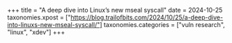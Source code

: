 +++
title = "A deep dive into Linux’s new mseal syscall"
date = 2024-10-25
taxonomies.xpost = ["https://blog.trailofbits.com/2024/10/25/a-deep-dive-into-linuxs-new-mseal-syscall/"]
taxonomies.categories = ["vuln research", "linux", "xdev"]
+++